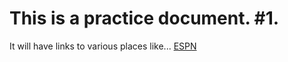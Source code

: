 # This is a practice document. #1.

It will have links to various places like...
[ESPN](espn.go.com)
